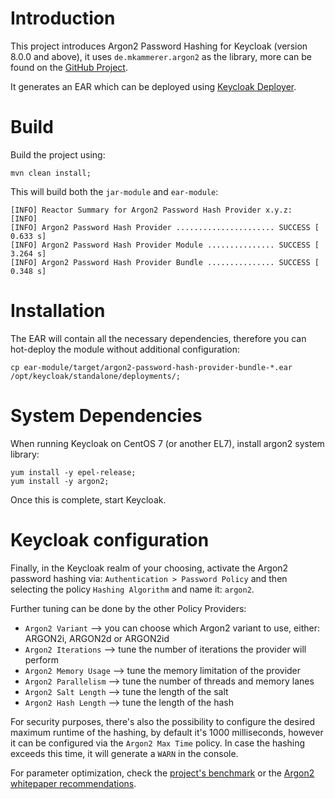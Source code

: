 # Introduction
This project introduces Argon2 Password Hashing for Keycloak (version 8.0.0 and above), it uses `de.mkammerer.argon2` as the library, more can be found on the [GitHub Project](https://github.com/phxql/argon2-jvm).

It generates an EAR which can be deployed using [Keycloak Deployer](https://www.keycloak.org/docs/latest/server_development/index.html#using-the-keycloak-deployer). 

# Build
Build the project using:
```
mvn clean install;
```

This will build both the `jar-module` and `ear-module`:
```
[INFO] Reactor Summary for Argon2 Password Hash Provider x.y.z:
[INFO] 
[INFO] Argon2 Password Hash Provider ...................... SUCCESS [  0.633 s]
[INFO] Argon2 Password Hash Provider Module ............... SUCCESS [  3.264 s]
[INFO] Argon2 Password Hash Provider Bundle ............... SUCCESS [  0.348 s]
```

# Installation
The EAR will contain all the necessary dependencies, therefore you can hot-deploy the module without additional configuration:
```
cp ear-module/target/argon2-password-hash-provider-bundle-*.ear /opt/keycloak/standalone/deployments/;
```

# System Dependencies
When running Keycloak on CentOS 7 (or another EL7), install argon2 system library:
```
yum install -y epel-release;
yum install -y argon2;
```

Once this is complete, start Keycloak.

# Keycloak configuration
Finally, in the Keycloak realm of your choosing, activate the Argon2 password hashing via:
`Authentication > Password Policy` and then selecting the policy `Hashing Algorithm` and name it: `argon2`.

Further tuning can be done by the other Policy Providers:
* `Argon2 Variant` --> you can choose which Argon2 variant to use, either: ARGON2i, ARGON2d or ARGON2id
* `Argon2 Iterations` --> tune the number of iterations the provider will perform
* `Argon2 Memory Usage` --> tune the memory limitation of the provider
* `Argon2 Parallelism` --> tune the number of threads and memory lanes
* `Argon2 Salt Length` --> tune the length of the salt
* `Argon2 Hash Length` --> tune the length of the hash

For security purposes, there's also the possibility to configure the desired maximum runtime of the hashing, by default it's 1000 milliseconds, however it can be configured via the `Argon2 Max Time` policy.
In case the hashing exceeds this time, it will generate a `WARN` in the console.

For parameter optimization, check the [project's benchmark](https://github.com/phxql/argon2-jvm#recommended-parameters) or the [Argon2 whitepaper recommendations](https://github.com/P-H-C/phc-winner-argon2/blob/master/argon2-specs.pdf#section.9).
